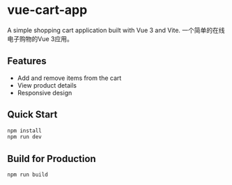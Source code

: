 # vue-cart-app

A simple shopping cart application built with Vue 3 and Vite.
一个简单的在线电子购物的Vue 3应用。

## Features

- Add and remove items from the cart
- View product details
- Responsive design

## Quick Start

```sh
npm install
npm run dev
```

## Build for Production

```sh
npm run build
```
